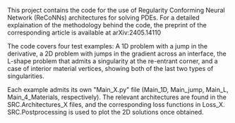 This project contains the code for the use of Regularity Conforming Neural Network (ReCoNNs) architectures for solving PDEs. For a detailed explaination of the methodology behind the code, the preprint of the corresponding article is available at arXiv:2405.14110

The code covers four test examples: A 1D problem with a jump in the derivative, a 2D problem with jumps in the gradient across an interface, the L-shape problem that admits a singularity at the re-entrant corner, and a case of interior material vertices, showing both of the last two types of singularities. 

Each example admits its own "Main_X.py" file (Main_1D, Main_jump, Main_L, Main_4_Materials, respectively). The relevant architectures are found in the SRC.Architectures_X files, and the corresponding loss functions in Loss_X. SRC.Postprocessing is used to plot the 2D solutions once obtained. 
